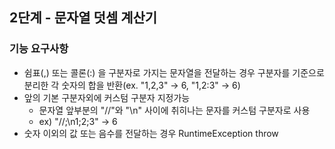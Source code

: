 ## 2단계 - 문자열 덧셈 계산기

### 기능 요구사항
- 쉼표(,) 또는 콜론(:) 을 구분자로 가지는 문자열을 전달하는 경우 구분자를 기준으로 분리한 각 숫자의 합을 반환(ex. "1,2,3" -> 6, "1,2:3" -> 6)
- 앞의 기본 구분자외에 커스텀 구분자 지정가능
  - 문자열 앞부분의 "//"와 "\n" 사이에 취히나는 문자를 커스텀 구분자로 사용
  - ex) "//;\n1;2;3" -> 6
- 숫자 이외의 값 또는 음수를 전달하는 경우 RuntimeException throw